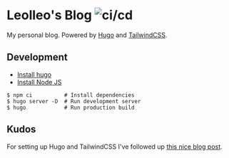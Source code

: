 # Leolleo's Blog  ![ci/cd](https://github.com/o-leolleo/blog/actions/workflows/cicd.yml/badge.svg)

My personal blog. Powered by [Hugo](https://gohugo.io/) and [TailwindCSS](https://tailwindcss.com/).

## Development

- [Install hugo](https://gohugo.io/installation/)
- [Install Node JS](https://nodejs.org/en/download/)

```console
$ npm ci          # Install dependencies
$ hugo server -D  # Run development server
$ hugo            # Run production build
```

## Kudos

For setting up Hugo and TailwindCSS I've followed up [this nice blog post](https://www.wimdeblauwe.com/blog/2021/01/18/using-hugo-with-tailwind-css-2/).
